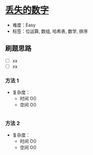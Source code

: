 # [丢失的数字](https://leetcode-cn.com/problems/missing-number/)

- 难度：Easy
- 标签：位运算, 数组, 哈希表, 数学, 排序

## 刷题思路

- [ ] xx
- [ ] xx

### 方法 1

- 复杂度：
    - 时间 O()
    - 空间 O()

``` js

```

### 方法 2

- 复杂度：
    - 时间 O()
    - 空间 O()

``` js

```
